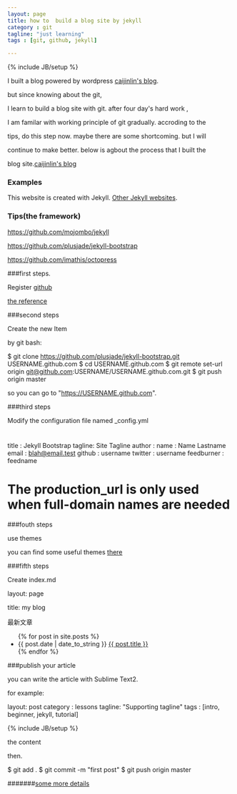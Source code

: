 ```yaml
---
layout: page
title: how to  build a blog site by jekyll
category : git 
tagline: "just learning"
tags : [git, github, jekyll]

---
```

{% include JB/setup %}

I built a blog powered by wordpress [caijinlin's blog](http://caijinlin.tk).

but since knowing about the git,

I learn to build a blog site with git. after four day's hard work ,

I am familar with working principle of git gradually. accroding to the 

tips,  do this step now. maybe there are some shortcoming. but I will 

continue  to make better. below is agbout the process that I built the 

blog site.[caijinlin's blog](https://caijinlin.github.com)

### Examples

This website is created with Jekyll. [Other Jekyll websites](https://github.com/mojombo/jekyll/wiki/Sites).

### Tips(the framework)

https://github.com/mojombo/jekyll

https://github.com/plusjade/jekyll-bootstrap

https://github.com/imathis/octopress





###first steps.

Register [github](https://github.com)

[the reference ](http://www.worldhello.net/gotgithub/02-join-github/010-account-setup.html)



###second steps

Create the new Item  

by git bash:

$ git clone https://github.com/plusjade/jekyll-bootstrap.git USERNAME.github.com
$ cd USERNAME.github.com
$ git remote set-url origin git@github.com:USERNAME/USERNAME.github.com.git
$ git push origin master

so you can go to "https://USERNAME.github.com".



###third steps

Modify the configuration file named _config.yml


#
title : Jekyll Bootstrap
tagline: Site Tagline
author :
  name : Name Lastname
  email : blah@email.test
  github : username
  twitter : username
  feedburner : feedname

# The production_url is only used when full-domain names are needed




###fouth steps

use themes

you can find some useful themes [there](https://github.com/jekyllbootstrap)




###fifth steps

Create index.md

layout: page

title: my  blog
 
<p>最新文章</p>
<ul>
{% for post in site.posts %}
<li>{{ post.date | date_to_string }} <a href="{{ site.baseurl }}{{ post.url }}">{{ post.title }}</a></li>
{% endfor %}
</ul>

 
###publish your article

you can write the article with Sublime Text2.

for example:

 
layout: post
category : lessons
tagline: "Supporting tagline"
tags : [intro, beginner, jekyll, tutorial]
 
{% include JB/setup %}
 
 the content



then.

$ git add .
$ git commit -m "first post"
$ git push origin master


#######[some more details](http://jekyllbootstrap.com/)



 